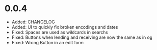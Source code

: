 # 0.0.4

 * Added: CHANGELOG
 * Added: UI to quickly fix broken encodings and dates
 * Fixed: Spaces are used as wildcards in searchs
 * Fixed: Buttons when lending and receiving are now the same as in og
 * Fixed: Wrong Button in an edit form
